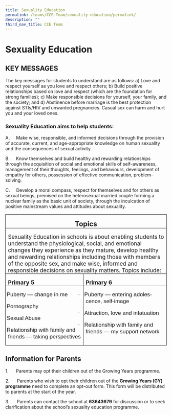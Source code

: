 ```yaml
---
title: Sexuality Education
permalink: /teams/CCE-Team/sexuality-education/permalink/
description: ""
third_nav_title: CCE Team
---
```

Sexuality Education
===================

KEY MESSAGES 
----------------------------------

The key messages for students to understand are as follows: a) Love and respect yourself as you love and respect others; b) Build positive relationships based on love and respect (which are the foundation for strong families); c) Make responsible decisions for yourself, your family, and the society; and d) Abstinence before marriage is the best protection against STIs/HIV and unwanted pregnancies. Casual sex can harm and hurt you and your loved ones.


### **Sexuality Education aims to help students:**

A.&nbsp;&nbsp;&nbsp;&nbsp; Make wise, responsible, and informed decisions through the provision of accurate, current, and age-appropriate knowledge on human sexuality and the consequences of sexual activity.

B.&nbsp;&nbsp;&nbsp;&nbsp; Know themselves and build healthy and rewarding relationships through the acquisition of social and emotional skills of self-awareness, management of their thoughts, feelings, and behaviours, development of empathy for others, possession of effective communication, problem-solving.

C.&nbsp;&nbsp;&nbsp;&nbsp; Develop a moral compass, respect for themselves and for others as sexual beings, premised on the heterosexual married couple forming a nuclear family as the basic unit of society, through the inculcation of positive mainstream values and attitudes about sexuality.



<table class="MsoTableGrid" border="1" cellspacing="0" cellpadding="0" style="border-collapse:collapse;border:none;mso-border-alt:solid windowtext .5pt;
 mso-yfti-tbllook:1184;mso-padding-alt:0cm 5.4pt 0cm 5.4pt"><tbody><tr style="mso-yfti-irow:0;mso-yfti-firstrow:yes"><td width="1115" colspan="2" valign="top" style="width:836.1pt;border:solid windowtext 1.0pt;
  mso-border-alt:solid windowtext .5pt;padding:0cm 5.4pt 0cm 5.4pt"><p class="MsoNormal" align="center" style="margin-bottom:0cm;text-align:center;
  line-height:normal"><b><span style="font-size:16.0pt">Topics</span></b></p></td></tr><tr style="mso-yfti-irow:1"><td width="1115" colspan="2" valign="top" style="width:836.1pt;border:solid windowtext 1.0pt;
  border-top:none;mso-border-top-alt:solid windowtext .5pt;mso-border-alt:solid windowtext .5pt;
  padding:0cm 5.4pt 0cm 5.4pt"><p class="MsoNormal" style="margin-bottom:0cm;line-height:normal"><span style="font-size:13.0pt">Sexuality Education in schools is about enabling students to understand the physiological, social, and emotional changes they experience as they mature, develop healthy and rewarding relationships including those with members of the opposite sex, and make wise, informed and responsible decisions on sexuality matters. Topics include:</span></p></td></tr><tr style="mso-yfti-irow:2"><td width="529" valign="top" style="width:396.65pt;border:solid windowtext 1.0pt;
  border-top:none;mso-border-top-alt:solid windowtext .5pt;mso-border-alt:solid windowtext .5pt;
  padding:0cm 5.4pt 0cm 5.4pt"><p class="MsoNormal" style="margin-bottom:0cm;line-height:normal"><b><span style="font-size:13.0pt">Primary 5</span></b></p></td><td width="586" valign="top" style="width:439.45pt;border-top:none;border-left:
  none;border-bottom:solid windowtext 1.0pt;border-right:solid windowtext 1.0pt;
  mso-border-top-alt:solid windowtext .5pt;mso-border-left-alt:solid windowtext .5pt;
  mso-border-alt:solid windowtext .5pt;padding:0cm 5.4pt 0cm 5.4pt"><p class="MsoNormal" style="margin-bottom:0cm;line-height:normal"><b><span style="font-size:13.0pt">Primary 6</span></b></p></td></tr><tr style="mso-yfti-irow:3;mso-yfti-lastrow:yes"><td width="529" valign="top" style="width:396.65pt;border:solid windowtext 1.0pt;
  border-top:none;mso-border-top-alt:solid windowtext .5pt;mso-border-alt:solid windowtext .5pt;
  padding:0cm 5.4pt 0cm 5.4pt"><p class="MsoListParagraphCxSpFirst" style="text-indent:-18.0pt;mso-list:l0 level1 lfo1"><span lang="EN-SG" style="font-size:13.0pt;font-family:Symbol;mso-fareast-font-family:
  Symbol;mso-bidi-font-family:Symbol"><span style="mso-list:Ignore">·<span style="font:7.0pt &quot;Times New Roman&quot;">&nbsp;&nbsp;&nbsp;&nbsp;&nbsp; </span></span></span><span lang="EN-SG" style="font-size:13.0pt;font-family:&quot;Calibri&quot;,sans-serif;
  mso-ascii-theme-font:minor-latin;mso-hansi-theme-font:minor-latin;mso-bidi-theme-font:
  minor-latin">Puberty — change in me</span></p><p class="MsoListParagraphCxSpMiddle" style="text-indent:-18.0pt;mso-list:l0 level1 lfo1"><span lang="EN-SG" style="font-size:13.0pt;font-family:Symbol;mso-fareast-font-family:
  Symbol;mso-bidi-font-family:Symbol"><span style="mso-list:Ignore">·<span style="font:7.0pt &quot;Times New Roman&quot;">&nbsp;&nbsp;&nbsp;&nbsp;&nbsp; </span></span></span><span lang="EN-SG" style="font-size:13.0pt;font-family:&quot;Calibri&quot;,sans-serif;
  mso-ascii-theme-font:minor-latin;mso-hansi-theme-font:minor-latin;mso-bidi-theme-font:
  minor-latin">Pornography</span></p><p class="MsoListParagraphCxSpMiddle" style="text-indent:-18.0pt;mso-list:l0 level1 lfo1"><span lang="EN-SG" style="font-size:13.0pt;font-family:Symbol;mso-fareast-font-family:
  Symbol;mso-bidi-font-family:Symbol"><span style="mso-list:Ignore">·<span style="font:7.0pt &quot;Times New Roman&quot;">&nbsp;&nbsp;&nbsp;&nbsp;&nbsp; </span></span></span><span lang="EN-SG" style="font-size:13.0pt;font-family:&quot;Calibri&quot;,sans-serif;
  mso-ascii-theme-font:minor-latin;mso-hansi-theme-font:minor-latin;mso-bidi-theme-font:
  minor-latin">Sexual Abuse</span></p><p class="MsoListParagraphCxSpMiddle" style="text-indent:-18.0pt;mso-list:l0 level1 lfo1"><span lang="EN-SG" style="font-size:13.0pt;font-family:Symbol;mso-fareast-font-family:
  Symbol;mso-bidi-font-family:Symbol"><span style="mso-list:Ignore">·<span style="font:7.0pt &quot;Times New Roman&quot;">&nbsp;&nbsp;&nbsp;&nbsp;&nbsp; </span></span></span><span lang="EN-SG" style="font-size:13.0pt;font-family:&quot;Calibri&quot;,sans-serif;
  mso-ascii-theme-font:minor-latin;mso-hansi-theme-font:minor-latin;mso-bidi-theme-font:
  minor-latin">Relationship with family and friends — taking perspectives</span></p></td><td width="586" valign="top" style="width:439.45pt;border-top:none;border-left:
  none;border-bottom:solid windowtext 1.0pt;border-right:solid windowtext 1.0pt;
  mso-border-top-alt:solid windowtext .5pt;mso-border-left-alt:solid windowtext .5pt;
  mso-border-alt:solid windowtext .5pt;padding:0cm 5.4pt 0cm 5.4pt"><p class="MsoListParagraphCxSpMiddle" style="text-indent:-18.0pt;mso-list:l0 level1 lfo1"><span lang="EN-SG" style="font-size:13.0pt;font-family:Symbol;mso-fareast-font-family:
  Symbol;mso-bidi-font-family:Symbol"><span style="mso-list:Ignore">·<span style="font:7.0pt &quot;Times New Roman&quot;">&nbsp;&nbsp;&nbsp;&nbsp;&nbsp; </span></span></span><span lang="EN-SG" style="font-size:13.0pt;font-family:&quot;Calibri&quot;,sans-serif;
  mso-ascii-theme-font:minor-latin;mso-hansi-theme-font:minor-latin;mso-bidi-theme-font:
  minor-latin">Puberty — entering adolescence, self-image</span></p><p class="MsoListParagraphCxSpMiddle" style="text-indent:-18.0pt;mso-list:l0 level1 lfo1"><span lang="EN-SG" style="font-size:13.0pt;font-family:Symbol;mso-fareast-font-family:
  Symbol;mso-bidi-font-family:Symbol"><span style="mso-list:Ignore">·<span style="font:7.0pt &quot;Times New Roman&quot;">&nbsp;&nbsp;&nbsp;&nbsp;&nbsp; </span></span></span><span lang="EN-SG" style="font-size:13.0pt;font-family:&quot;Calibri&quot;,sans-serif;
  mso-ascii-theme-font:minor-latin;mso-hansi-theme-font:minor-latin;mso-bidi-theme-font:
  minor-latin">Attraction, love and infatuation</span></p><p class="MsoListParagraphCxSpLast" style="text-indent:-18.0pt;mso-list:l0 level1 lfo1"><span lang="EN-SG" style="font-size:13.0pt;font-family:Symbol;mso-fareast-font-family:
  Symbol;mso-bidi-font-family:Symbol"><span style="mso-list:Ignore">·<span style="font:7.0pt &quot;Times New Roman&quot;">&nbsp;&nbsp;&nbsp;&nbsp;&nbsp; </span></span></span><span lang="EN-SG" style="font-size:13.0pt;font-family:&quot;Calibri&quot;,sans-serif;
  mso-ascii-theme-font:minor-latin;mso-hansi-theme-font:minor-latin;mso-bidi-theme-font:
  minor-latin">Relationship with family and friends — my support network</span></p></td></tr></tbody></table>

Information for Parents
-----------------------

1.&nbsp;&nbsp;&nbsp;&nbsp;&nbsp; Parents may opt their children out of the Growing Years programme.

2.&nbsp;&nbsp;&nbsp;&nbsp;&nbsp; Parents who wish to opt their children out of the&nbsp;**Growing Years (GY) programme**&nbsp;need to complete an opt-out form. This form will be distributed to parents at the start of the year.

3.&nbsp;&nbsp;&nbsp;&nbsp;&nbsp; Parents can contact the school at&nbsp;**63643679**&nbsp;for discussion or to seek clarification about the school’s sexuality education programme.